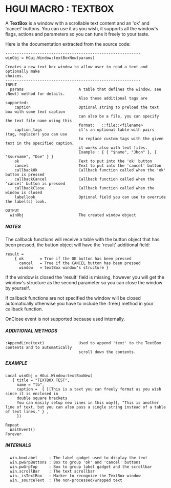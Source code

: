 # HGUI MACRO : TEXTBOX

A **TextBox** is a window with a scrollable text content and an 'ok' and 'cancel' buttons. You can use it as you wish, it supports all the window's flags, actions and parameters so you can tune it freely to your taste.

Here is the documentation extracted from the source code:

```plaintext
-----------------------------------------------------------
winObj = HGui.Window:textBoxNew(params)

Creates a new text box window to allow user to read a text and optionally make
choices.
-----------------------------------------------------------
INPUT
  params                        A table that defines the window, see :New() method for details.
                                Also these additional tags are supported:
    caption                     Optional string to preload the text box with some text caption
                                can also be a file, you can specify the text file name using this
                                format:   ::file::<filename>
    caption_tags                it's an optional table with pairs (tag, replacer) you can use
                                to replace custom tags with the given text in the specified caption,
                                it works also with text files.
                                Example : { { "$name", "Jhon" }, { "$surname", "Doe" } }
    ok                          Text to put into the 'ok' button
    cancel                      Text to put into the 'cancel' button
    callbackOk                  Callback function called when the 'ok' button is pressed
    callbackCancel              Callback function called when the 'cancel' button is pressed
    callbackClose               Callback function called when the window is closed
    labellook                   Optional field you can use to override the label(s) look.

OUTPUT
  winObj                        The created window object
```

##### NOTES

The callback functions will receive a table with the button object that has   been pressed, the button object will have the 'result' additional field:
```plaintext
result = 
    { ok       = True if the OK button has been pressed
      cancel   = True if the CANCEL button has been pressed
      window   = textBox window's structure }
```
If the window is closed the 'result' field is missing, however you will get the window's structure
as the second parameter so you can close the window by yourself.
  
If callback functions are not specified the window will be closed automatically otherwise you have
to include the :free() method in your callback function.

OnClose event is not supported because used internally.
  
##### ADDITIONAL METHODS
```plaintext
:AppendLine(text)               Used to append 'text' to the TextBox contents and to automatically
                                scroll down the contents.
```

##### EXAMPLE
```plaintext
Local winObj = HGui.Window:textBoxNew(
   { title = "TEXTBOX TEST",
     name = "tb",
     caption =  { [[This is a text you can freely format as you wish since it is enclosed in
     double square brackets
     You can easily setup new lines in this way]], "This is another line of text, but you can also pass a single string instead of a table of text lines." } ,
     })

Repeat
  WaitEvent()
Forever 
```

##### INTERNALS
```plaintext
  win.boxLabel     : The label gadget used to display the text
  win.pwGrpButtons : Box to group 'ok' and 'cancel' buttons
  win.pwGrpTop     : Box to group label gadget and the scrollbar
  win.scrollBar    : The text scrollbar
  win._isTextBox   : Marker to recognize the TextBox window
  win._sourceText  : The non-processed/wrapped text
```
